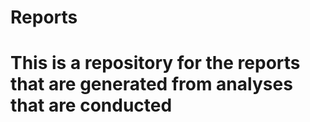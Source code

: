 # **Reports**
# This is a repository for the reports that are generated from analyses that are conducted
